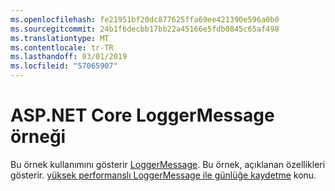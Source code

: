 ```yaml
---
ms.openlocfilehash: fe21951bf20dc877625ffa69ee421390e596a0b0
ms.sourcegitcommit: 24b1f6decbb17bb22a45166e5fdb0845c65af498
ms.translationtype: MT
ms.contentlocale: tr-TR
ms.lasthandoff: 03/01/2019
ms.locfileid: "57065907"
---
```

# <a name="aspnet-core-loggermessage-sample"></a>ASP.NET Core LoggerMessage örneği

Bu örnek kullanımını gösterir [LoggerMessage](https://docs.microsoft.com/dotnet/api/microsoft.extensions.logging.loggermessage). Bu örnek, açıklanan özellikleri gösterir. [yüksek performanslı LoggerMessage ile günlüğe kaydetme](https://docs.microsoft.com/aspnet/core/fundamentals/logging/loggermessage) konu.

